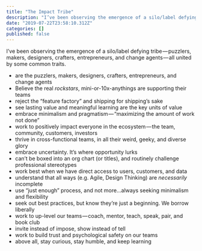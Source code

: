 ```yaml
---
title: "The Impact Tribe"
description: "I’ve been observing the emergence of a silo/label defying tribe — puzzlers, makers, designers, crafters, entrepreneurs, and change agents —…"
date: "2019-07-22T23:58:10.312Z"
categories: []
published: false
---
```


I’ve been observing the emergence of a silo/label defying tribe — puzzlers, makers, designers, crafters, entrepreneurs, and change agents — all united by some common traits.

-   are the puzzlers, makers, designers, crafters, entrepreneurs, and change agents
-   Believe the real _rockstars_, mini-or-10x-anythings are supporting their teams
-   reject the “feature factory” and shipping for shipping’s sake
-   see lasting value and meaningful learning are the key units of value
-   embrace minimalism and pragmatism — “maximizing the amount of work not done”
-   work to positively impact everyone in the ecosystem — the team, community, customers, investors
-   thrive in cross-functional teams, in all their weird, geeky, and diverse glory
-   embrace uncertainty. It’s where opportunity lurks
-   can’t be boxed into an org chart (or titles), and routinely challenge professional stereotypes
-   work best when we have direct access to users, customers, and data
-   understand that all ways (e.g. Agile, Design Thinking) are _necessarily_ incomplete
-   use “just enough” process, and not more…always seeking minimalism and flexibility
-   seek out best practices, but know they’re just a beginning. We borrow liberally
-   work to up-level our teams — coach, mentor, teach, speak, pair, and book club
-   invite instead of impose, show instead of tell
-   work to build trust and psychological safety on our teams
-   above all, stay curious, stay humble, and keep learning
